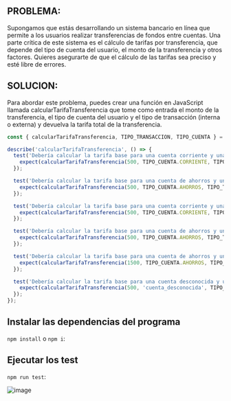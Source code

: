 ## PROBLEMA:
Supongamos que estás desarrollando un sistema bancario en línea que permite a los usuarios realizar transferencias
de fondos entre cuentas. Una parte crítica de este sistema es el cálculo de tarifas por transferencia, que depende
del tipo de cuenta del usuario, el monto de la transferencia y otros factores. Quieres asegurarte de que el cálculo
de las tarifas sea preciso y esté libre de errores.

## SOLUCION:
Para abordar este problema, puedes crear una función en JavaScript llamada calcularTarifaTransferencia que tome como
entrada el monto de la transferencia, el tipo de cuenta del usuario y el tipo de transacción (interna o externa)
y devuelva la tarifa total de la transferencia.

```javascript
const { calcularTarifaTransferencia, TIPO_TRANSACCION, TIPO_CUENTA } = require('../index');

describe('calcularTarifaTransferencia', () => {
  test('Debería calcular la tarifa base para una cuenta corriente y una transferencia interna', () => {
    expect(calcularTarifaTransferencia(500, TIPO_CUENTA.CORRIENTE, TIPO_TRANSACCION.INTERNA)).toBe(6);
  });

  test('Debería calcular la tarifa base para una cuenta de ahorros y una transferencia interna', () => {
    expect(calcularTarifaTransferencia(500, TIPO_CUENTA.AHORROS, TIPO_TRANSACCION.INTERNA)).toBe(3);
  });

  test('Debería calcular la tarifa base para una cuenta corriente y una transferencia externa', () => {
    expect(calcularTarifaTransferencia(500, TIPO_CUENTA.CORRIENTE, TIPO_TRANSACCION.EXTERNA)).toBe(5);
  });

  test('Debería calcular la tarifa base para una cuenta de ahorros y una transferencia externa con monto menor o igual a 1000', () => {
    expect(calcularTarifaTransferencia(500, TIPO_CUENTA.AHORROS, TIPO_TRANSACCION.EXTERNA)).toBe(2);
  });

  test('Debería calcular la tarifa base para una cuenta de ahorros y una transferencia externa con monto mayor a 1000', () => {
    expect(calcularTarifaTransferencia(1500, TIPO_CUENTA.AHORROS, TIPO_TRANSACCION.EXTERNA)).toBe(5); // La tarifa base es 2, más 3 de la tarifa adicional
  });

  test('Debería calcular la tarifa base para una cuenta desconocida y una transferencia interna', () => {
    expect(calcularTarifaTransferencia(500, 'cuenta_desconocida', TIPO_TRANSACCION.INTERNA)).toBe(0);
  });
});
```

## Instalar las dependencias del programa

``npm install`` o ``npm i``:

## Ejecutar los test

``npm run test``:

![image](https://github.com/MartinAlexanderFloresTorres/tranferencias-caja-blanca/assets/91045865/67b27fd7-aada-4154-bf4c-d01a797e1690)

